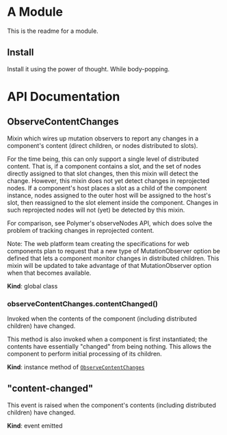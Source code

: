 # A Module
This is the readme for a module.

## Install
Install it using the power of thought. While body-popping.

# API Documentation
<a name="ObserveContentChanges"></a>
## ObserveContentChanges
Mixin which wires up mutation observers to report any changes in a
component's content (direct children, or nodes distributed to slots).

For the time being, this can only support a single level of distributed
content. That is, if a component contains a slot, and the set of nodes
directly assigned to that slot changes, then this mixin will detect the
change. However, this mixin does not yet detect changes in reprojected
nodes. If a component's host places a slot as a child of the component
instance, nodes assigned to the outer host will be assigned to the host's
slot, then reassigned to the slot element inside the component. Changes in
such reprojected nodes will not (yet) be detected by this mixin.

For comparison, see Polymer's observeNodes API, which does solve the
problem of tracking changes in reprojected content.

Note: The web platform team creating the specifications for web components
plan to request that a new type of MutationObserver option be defined that
lets a component monitor changes in distributed children. This mixin will
be updated to take advantage of that MutationObserver option when that
becomes available.

  **Kind**: global class
<a name="ObserveContentChanges+contentChanged"></a>
### observeContentChanges.contentChanged()
Invoked when the contents of the component (including distributed
children) have changed.

This method is also invoked when a component is first instantiated; the
contents have essentially "changed" from being nothing. This allows the
component to perform initial processing of its children.

  **Kind**: instance method of <code>[ObserveContentChanges](#ObserveContentChanges)</code>
<a name="event_content-changed"></a>
## "content-changed"
This event is raised when the component's contents (including distributed
children) have changed.

  **Kind**: event emitted
